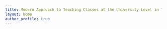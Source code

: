 ```yaml
---
title: Modern Approach to Teaching Classes at the University Level in Theoretical Computer Science
layout: home
author_profile: true
---
```



